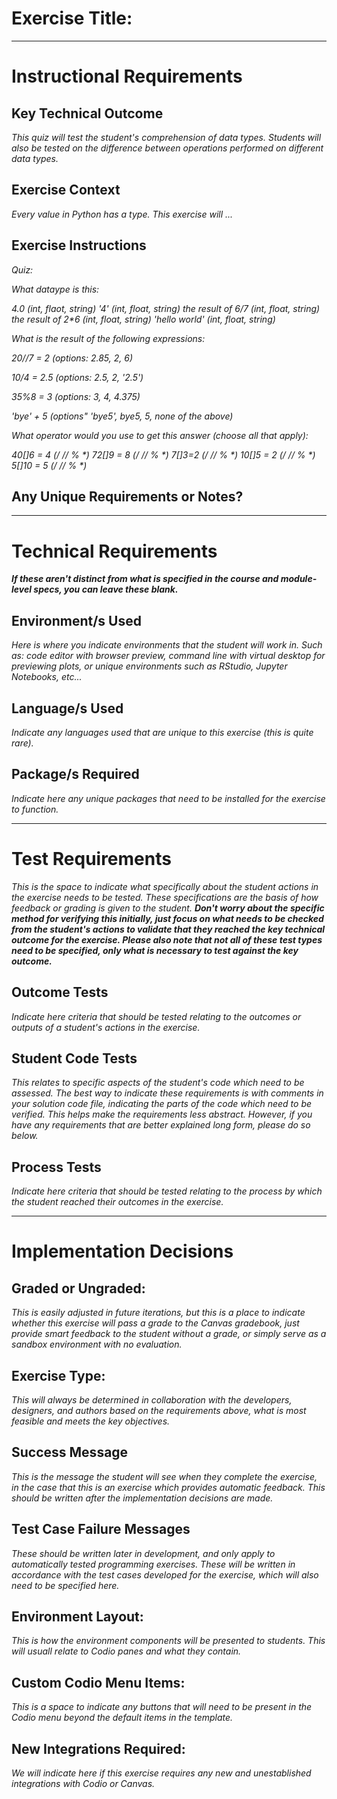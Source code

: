 # Exercise Title:
---
# Instructional Requirements
## Key Technical Outcome
<em>This quiz will test the student's comprehension of data types. Students will also be tested on the difference between operations performed on different data types.</em>

## Exercise Context
<em>Every value in Python has a type. This exercise will ...</em>

## Exercise Instructions
<em>
Quiz:
  
What dataype is this:

4.0 (int, flaot, string)
'4' (int, float, string)
the result of 6/7 (int, float, string)
the result of 2*6 (int, float, string)
'hello world' (int, float, string)

What is the result of the following expressions:

20//7 = 2 (options: 2.85, 2, 6)

10/4 = 2.5 (options: 2.5, 2, '2.5')

35%8 = 3 (options: 3, 4, 4.375)

'bye' + 5 (options" 'bye5', bye5, 5, none of the above)

What operator would you use to get this answer (choose all that apply):

40[]6 = 4 (/ // % *)
72[]9 = 8  (/ // % *)
7[]3=2 (/ // % *)
10[]5 = 2 (/ // % *)
5[]10 = 5 (/ // % *)




</em>

## Any Unique Requirements or Notes?

---
# Technical Requirements
<em><strong>If these aren't distinct from what is specified in the course and module-level specs, you can leave these blank.</strong></em>

## Environment/s Used
<em>Here is where you indicate environments that the student will work in. Such as: code editor with browser preview, command line with virtual desktop for previewing plots, or unique environments such as RStudio, Jupyter Notebooks, etc...</em>

## Language/s Used
<em>Indicate any languages used that are unique to this exercise (this is quite rare).</em>

## Package/s Required
<em>Indicate here any unique packages that need to be installed for the exercise to function.</em>

---
# Test Requirements
<em>This is the space to indicate what specifically about the student actions in the exercise needs to be tested. These specifications are the basis of how feedback or grading is given to the student. <strong>Don't worry about the specific method for verifying this initially, just focus on what needs to be checked from the student's actions to validate that they reached the key technical outcome for the exercise. Please also note that not all of these test types need to be specified, only what is necessary to test against the key outcome.</strong></em>

## Outcome Tests
<em>Indicate here criteria that should be tested relating to the outcomes or outputs of a student's actions in the exercise.</em>

## Student Code Tests
<em>This relates to specific aspects of the student's code which need to be assessed. The best way to indicate these requirements is with comments in your solution code file, indicating the parts of the code which need to be verified. This helps make the requirements less abstract. However, if you have any requirements that are better explained long form, please do so below.</em>

## Process Tests
<em>Indicate here criteria that should be tested relating to the process by which the student reached their outcomes in the exercise.</em>

---
#  Implementation Decisions

## Graded or Ungraded:
<em>This is easily adjusted in future iterations, but this is a place to indicate whether this exercise will pass a grade to the Canvas gradebook, just provide smart feedback to the student without a grade, or simply serve as a sandbox environment with no evaluation.</em>

## Exercise Type:
<em>This will always be determined in collaboration with the developers, designers, and authors based on the requirements above, what is most feasible and meets the key objectives.</em>

## Success Message
<em>This is the message the student will see when they complete the exercise, in the case that this is an exercise which provides automatic feedback. This should be written after the implementation decisions are made.</em>

## Test Case Failure Messages
<em>These should be written later in development, and only apply to automatically tested programming exercises. These will be written in accordance with the test cases developed for the exercise, which will also need to be specified here.</em>

## Environment Layout:
<em>This is how the environment components will be presented to students. This will usuall relate to Codio panes and what they contain.</em>

## Custom Codio Menu Items:
<em>This is a space to indicate any buttons that will need to be present in the Codio menu beyond the default items in the template.</em>

## New Integrations Required:
<em>We will indicate here if this exercise requires any new and unestablished integrations with Codio or Canvas.</em>

